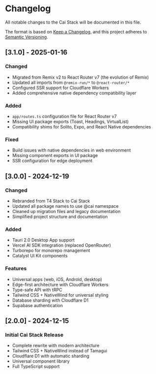 # Changelog

All notable changes to the Cai Stack will be documented in this file.

The format is based on [Keep a Changelog](https://keepachangelog.com/en/1.0.0/),
and this project adheres to [Semantic Versioning](https://semver.org/spec/v2.0.0.html).

## [3.1.0] - 2025-01-16

### Changed
- Migrated from Remix v2 to React Router v7 (the evolution of Remix)
- Updated all imports from `@remix-run/*` to `@react-router/*`
- Configured SSR support for Cloudflare Workers
- Added comprehensive native dependency compatibility layer

### Added
- `app/routes.ts` configuration file for React Router v7
- Missing UI package exports (Toast, Headings, VirtualList)
- Compatibility shims for Solito, Expo, and React Native dependencies

### Fixed
- Build issues with native dependencies in web environment
- Missing component exports in UI package
- SSR configuration for edge deployment

## [3.0.0] - 2024-12-19

### Changed
- Rebranded from T4 Stack to Cai Stack
- Updated all package names to use @cai namespace
- Cleaned up migration files and legacy documentation
- Simplified project structure and documentation

### Added
- Tauri 2.0 Desktop App support
- Vercel AI SDK integration (replaced OpenRouter)
- Turborepo for monorepo management
- Catalyst UI Kit components

### Features
- Universal apps (web, iOS, Android, desktop)
- Edge-first architecture with Cloudflare Workers
- Type-safe API with tRPC
- Tailwind CSS + NativeWind for universal styling
- Database sharding with Cloudflare D1
- Supabase authentication

## [2.0.0] - 2024-12-15

### Initial Cai Stack Release
- Complete rewrite with modern architecture
- Tailwind CSS + NativeWind instead of Tamagui
- Cloudflare D1 with automatic sharding
- Universal component library
- Full TypeScript support